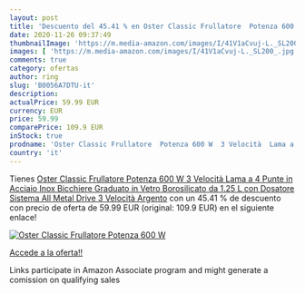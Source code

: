 ```yaml
---
layout: post
title: 'Descuento del 45.41 % en Oster Classic Frullatore  Potenza 600 W '
date: 2020-11-26 09:37:49
thumbnailImage: 'https://m.media-amazon.com/images/I/41V1aCvuj-L._SL200_.jpg'
images: [ 'https://m.media-amazon.com/images/I/41V1aCvuj-L._SL200_.jpg' ]
comments: true
category: ofertas
author: ring
slug: 'B0056A7DTU-it'
description:
actualPrice: 59.99 EUR
currency: EUR
price: 59.99
comparePrice: 109.9 EUR
inStock: true
prodname: 'Oster Classic Frullatore  Potenza 600 W  3 Velocità  Lama a 4 Punte in Acciaio Inox  Bicchiere Graduato in Vetro Borosilicato da 1.25 L con Dosatore  Sistema All Metal Drive  3 Velocità  Argento'
country: 'it'
---
```


Tienes [Oster Classic Frullatore  Potenza 600 W  3 Velocità  Lama a 4 Punte in Acciaio Inox  Bicchiere Graduato in Vetro Borosilicato da 1.25 L con Dosatore  Sistema All Metal Drive  3 Velocità  Argento](https://www.amazon.it/dp/B0056A7DTU/?tag=tolees00-21) con un 45.41 % de descuento con precio de oferta de 59.99 EUR (original: 109.9 EUR) en el siguiente enlace!

[![Oster Classic Frullatore  Potenza 600 W ](https://m.media-amazon.com/images/I/41V1aCvuj-L._SL200_.jpg)](https://www.amazon.it/dp/B0056A7DTU/?tag=tolees00-21)

[Accede a la oferta!!](https://www.amazon.it/dp/B0056A7DTU/?tag=tolees00-21)

Links participate in Amazon Associate program and might generate a comission on qualifying sales



